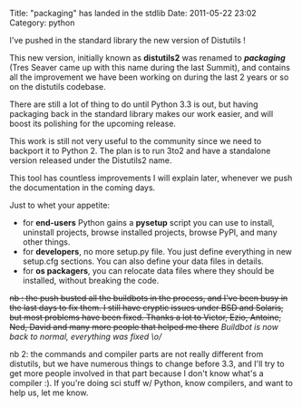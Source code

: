 Title: &quot;packaging&quot; has landed in the stdlib
Date: 2011-05-22 23:02
Category: python

I've pushed in the standard library the new version of Distutils !   
  
This new version, initially known as **distutils2** was renamed to
***packaging*** (Tres Seaver came up with this name during the last
Summit), and contains all the improvement we have been working on during
the last 2 years or so on the distutils codebase.   
  
There are still a lot of thing to do until Python 3.3 is out, but
having packaging back in the standard library makes our work easier, and
will boost its polishing for the upcoming release.   
  
This work is still not very useful to the community since we need to
backport it to Python 2. The plan is to run 3to2 and have a standalone
version released under the Distutils2 name.   
  
This tool has countless improvements I will explain later, whenever we
push the documentation in the coming days.   
  
Just to whet your appetite:   
-   for **end-users** Python gains a **pysetup** script you can use to
    install, uninstall projects, browse installed projects, browse PyPI,
    and many other things.
-   for **developers**, no more setup.py file. You just define
    everything in new setup.cfg sections. You can also define your data
    files in details.
-   for **os packagers**, you can relocate data files where they should
    be installed, without breaking the code.

  
~~nb : the push busted all the buildbots in the process, and I've been
busy in the last days to fix them. I still have cryptic issues under BSD
and Solaris, but most problems have been fixed. Thanks a lot to Victor,
Ezio, Antoine, Ned, David and many more people that helped me there~~
*Buildbot is now back to normal, everything was fixed \\o/*   
  
nb 2: the commands and compiler parts are not really different from
distutils, but we have numerous things to change before 3.3, and I'll
try to get more people involved in that part because I don't know what's
a compiler :). If you're doing sci stuff w/ Python, know compilers, and
want to help us, let me know.
